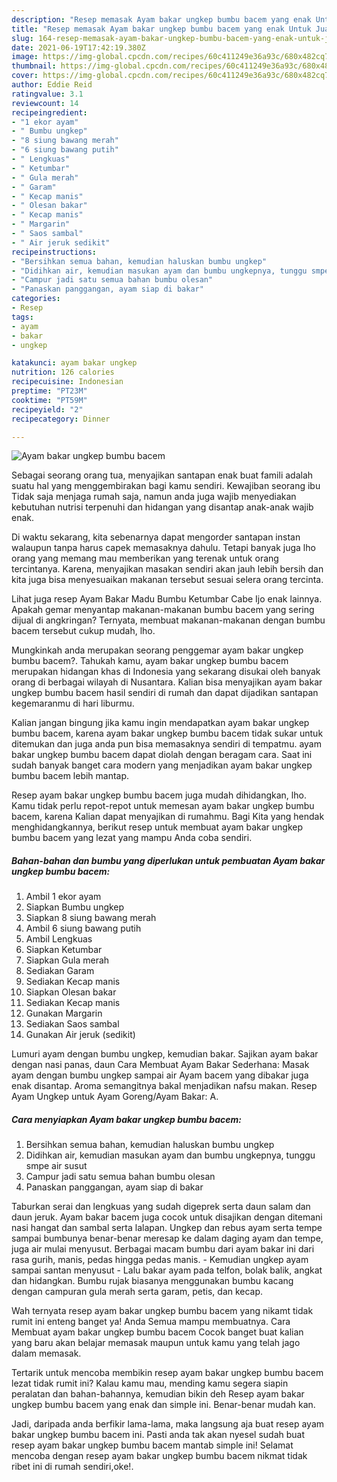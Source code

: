 ```yaml
---
description: "Resep memasak Ayam bakar ungkep bumbu bacem yang enak Untuk Jualan"
title: "Resep memasak Ayam bakar ungkep bumbu bacem yang enak Untuk Jualan"
slug: 164-resep-memasak-ayam-bakar-ungkep-bumbu-bacem-yang-enak-untuk-jualan
date: 2021-06-19T17:42:19.380Z
image: https://img-global.cpcdn.com/recipes/60c411249e36a93c/680x482cq70/ayam-bakar-ungkep-bumbu-bacem-foto-resep-utama.jpg
thumbnail: https://img-global.cpcdn.com/recipes/60c411249e36a93c/680x482cq70/ayam-bakar-ungkep-bumbu-bacem-foto-resep-utama.jpg
cover: https://img-global.cpcdn.com/recipes/60c411249e36a93c/680x482cq70/ayam-bakar-ungkep-bumbu-bacem-foto-resep-utama.jpg
author: Eddie Reid
ratingvalue: 3.1
reviewcount: 14
recipeingredient:
- "1 ekor ayam"
- " Bumbu ungkep"
- "8 siung bawang merah"
- "6 siung bawang putih"
- " Lengkuas"
- " Ketumbar"
- " Gula merah"
- " Garam"
- " Kecap manis"
- " Olesan bakar"
- " Kecap manis"
- " Margarin"
- " Saos sambal"
- " Air jeruk sedikit"
recipeinstructions:
- "Bersihkan semua bahan, kemudian haluskan bumbu ungkep"
- "Didihkan air, kemudian masukan ayam dan bumbu ungkepnya, tunggu smpe air susut"
- "Campur jadi satu semua bahan bumbu olesan"
- "Panaskan panggangan, ayam siap di bakar"
categories:
- Resep
tags:
- ayam
- bakar
- ungkep

katakunci: ayam bakar ungkep 
nutrition: 126 calories
recipecuisine: Indonesian
preptime: "PT23M"
cooktime: "PT59M"
recipeyield: "2"
recipecategory: Dinner

---
```



![Ayam bakar ungkep bumbu bacem](https://img-global.cpcdn.com/recipes/60c411249e36a93c/680x482cq70/ayam-bakar-ungkep-bumbu-bacem-foto-resep-utama.jpg)

Sebagai seorang orang tua, menyajikan santapan enak buat famili adalah suatu hal yang menggembirakan bagi kamu sendiri. Kewajiban seorang ibu Tidak saja menjaga rumah saja, namun anda juga wajib menyediakan kebutuhan nutrisi terpenuhi dan hidangan yang disantap anak-anak wajib enak.

Di waktu  sekarang, kita sebenarnya dapat mengorder santapan instan walaupun tanpa harus capek memasaknya dahulu. Tetapi banyak juga lho orang yang memang mau memberikan yang terenak untuk orang tercintanya. Karena, menyajikan masakan sendiri akan jauh lebih bersih dan kita juga bisa menyesuaikan makanan tersebut sesuai selera orang tercinta. 

Lihat juga resep Ayam Bakar Madu Bumbu Ketumbar Cabe Ijo enak lainnya. Apakah gemar menyantap makanan-makanan bumbu bacem yang sering dijual di angkringan? Ternyata, membuat makanan-makanan dengan bumbu bacem tersebut cukup mudah, lho.

Mungkinkah anda merupakan seorang penggemar ayam bakar ungkep bumbu bacem?. Tahukah kamu, ayam bakar ungkep bumbu bacem merupakan hidangan khas di Indonesia yang sekarang disukai oleh banyak orang di berbagai wilayah di Nusantara. Kalian bisa menyajikan ayam bakar ungkep bumbu bacem hasil sendiri di rumah dan dapat dijadikan santapan kegemaranmu di hari liburmu.

Kalian jangan bingung jika kamu ingin mendapatkan ayam bakar ungkep bumbu bacem, karena ayam bakar ungkep bumbu bacem tidak sukar untuk ditemukan dan juga anda pun bisa memasaknya sendiri di tempatmu. ayam bakar ungkep bumbu bacem dapat diolah dengan beragam cara. Saat ini sudah banyak banget cara modern yang menjadikan ayam bakar ungkep bumbu bacem lebih mantap.

Resep ayam bakar ungkep bumbu bacem juga mudah dihidangkan, lho. Kamu tidak perlu repot-repot untuk memesan ayam bakar ungkep bumbu bacem, karena Kalian dapat menyajikan di rumahmu. Bagi Kita yang hendak menghidangkannya, berikut resep untuk membuat ayam bakar ungkep bumbu bacem yang lezat yang mampu Anda coba sendiri.

<!--inarticleads1-->

##### Bahan-bahan dan bumbu yang diperlukan untuk pembuatan Ayam bakar ungkep bumbu bacem:

1. Ambil 1 ekor ayam
1. Siapkan  Bumbu ungkep
1. Siapkan 8 siung bawang merah
1. Ambil 6 siung bawang putih
1. Ambil  Lengkuas
1. Siapkan  Ketumbar
1. Siapkan  Gula merah
1. Sediakan  Garam
1. Sediakan  Kecap manis
1. Siapkan  Olesan bakar
1. Sediakan  Kecap manis
1. Gunakan  Margarin
1. Sediakan  Saos sambal
1. Gunakan  Air jeruk (sedikit)


Lumuri ayam dengan bumbu ungkep, kemudian bakar. Sajikan ayam bakar dengan nasi panas, daun Cara Membuat Ayam Bakar Sederhana: Masak ayam dengan bumbu ungkep sampai air Ayam bacem yang dibakar juga enak disantap. Aroma semangitnya bakal menjadikan nafsu makan. Resep Ayam Ungkep untuk Ayam Goreng/Ayam Bakar: A. 

<!--inarticleads2-->

##### Cara menyiapkan Ayam bakar ungkep bumbu bacem:

1. Bersihkan semua bahan, kemudian haluskan bumbu ungkep
1. Didihkan air, kemudian masukan ayam dan bumbu ungkepnya, tunggu smpe air susut
1. Campur jadi satu semua bahan bumbu olesan
1. Panaskan panggangan, ayam siap di bakar


Taburkan serai dan lengkuas yang sudah digeprek serta daun salam dan daun jeruk. Ayam bakar bacem juga cocok untuk disajikan dengan ditemani nasi hangat dan sambal serta lalapan. Ungkep dan rebus ayam serta tempe sampai bumbunya benar-benar meresap ke dalam daging ayam dan tempe, juga air mulai menyusut. Berbagai macam bumbu dari ayam bakar ini dari rasa gurih, manis, pedas hingga pedas manis. - Kemudian ungkep ayam sampai santan menyusut - Lalu bakar ayam pada telfon, bolak balik, angkat dan hidangkan. Bumbu rujak biasanya menggunakan bumbu kacang dengan campuran gula merah serta garam, petis, dan kecap. 

Wah ternyata resep ayam bakar ungkep bumbu bacem yang nikamt tidak rumit ini enteng banget ya! Anda Semua mampu membuatnya. Cara Membuat ayam bakar ungkep bumbu bacem Cocok banget buat kalian yang baru akan belajar memasak maupun untuk kamu yang telah jago dalam memasak.

Tertarik untuk mencoba membikin resep ayam bakar ungkep bumbu bacem lezat tidak rumit ini? Kalau kamu mau, mending kamu segera siapin peralatan dan bahan-bahannya, kemudian bikin deh Resep ayam bakar ungkep bumbu bacem yang enak dan simple ini. Benar-benar mudah kan. 

Jadi, daripada anda berfikir lama-lama, maka langsung aja buat resep ayam bakar ungkep bumbu bacem ini. Pasti anda tak akan nyesel sudah buat resep ayam bakar ungkep bumbu bacem mantab simple ini! Selamat mencoba dengan resep ayam bakar ungkep bumbu bacem nikmat tidak ribet ini di rumah sendiri,oke!.

